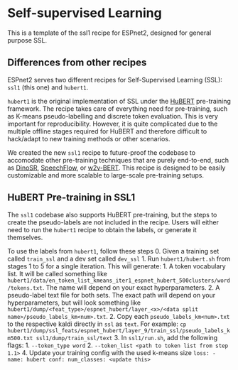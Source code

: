 # Self-supervised Learning

This is a template of the ssl1 recipe for ESPnet2, designed for general purpose SSL.

## Differences from other recipes

ESPnet2 serves two different recipes for Self-Supervised Learning (SSL): `ssl1` (this one) and `hubert1`. 

`hubert1` is the original implementation of SSL under the [HuBERT](https://arxiv.org/abs/2106.07447) pre-training framework. The recipe takes care of everything need for pre-training, such as K-means pseudo-labelling and discrete token evaluation. This is very important for reproducibility. However, it is quite complicated due to the multiple offline stages required for HuBERT and therefore difficult to hack/adapt to new training methods or other scenarios. 

We created the new `ssl1` recipe to future-proof the codebase to accomodate other pre-training techniques that are purely end-to-end, such as [DinoSR](https://arxiv.org/abs/2305.10005), [SpeechFlow](https://arxiv.org/abs/2310.16338), or [w2v-BERT](https://arxiv.org/abs/2108.06209). This recipe is designed to be easily customizable and more scalable to large-scale pre-training setups.      

## HuBERT Pre-training in SSL1

The `ssl1` codebase also supports HuBERT pre-training, but the steps to create the pseudo-labels are not included in the recipe. Users will either need to run the `hubert1` recipe to obtain the labels, or generate it themselves.

To use the labels from `hubert1`, follow these steps
    0. Given a training set called `train_ssl` and a dev set called `dev_ssl`
    1. Run `hubert1/hubert.sh` from stages 1 to 5 for a single iteration. This will generate:
        1. A token vocabulary list. It will be called something like `hubert1/data/en_token_list_kmeans_iter1_espnet_hubert_500clusters/word/tokens.txt`. The name will depend on your exact hyperparameters.
        2. A pseudo-label text file for both sets. The exact path will depend on your hyperparameters, but will look something like `hubert1/dump/<feat_type>/espnet_hubert/layer_<x>/<data split name>/pseudo_labels_km<num>.txt`.
    2. Copy each `pseudo_labels_km<num>.txt` to the respective kaldi directly in `ssl` as `text`. For example: `cp hubert1/dump/ssl_feats/espnet_hubert/layer_9/train_ssl/pseudo_labels_km500.txt ssl1/dump/train_ssl/text`
    3. In `ssl1/run.sh`, add the following flags:
        1. `--token_type word`
        2. `--token_list <path to token list from step 1.1>`
    4. Update your training config with the used k-means size
        ```
        loss:
         - name: hubert
            conf:
            num_classes: <update this>
        ```

